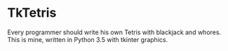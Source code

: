 # TkTetris
Every programmer should write his own Tetris with blackjack and whores.
This is mine, written in Python 3.5 with tkinter graphics.

